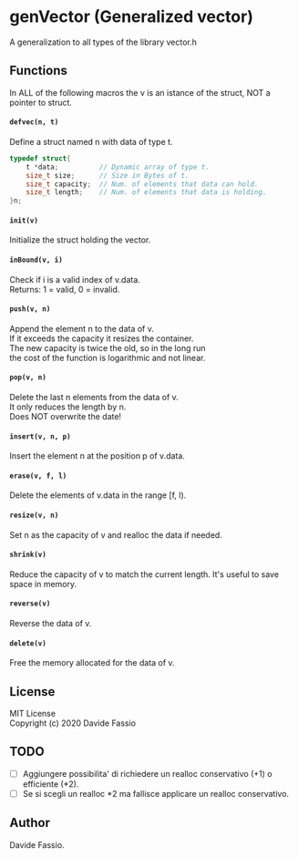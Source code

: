 # genVector (Generalized vector)
A generalization to all types of the library vector.h

## Functions
In ALL of the following macros the v is an istance of the struct, NOT a pointer to struct.
#### ```defvec(n, t)```
Define a struct named n with data of type t.
``` C
typedef struct{
    t *data;          // Dynamic array of type t.
    size_t size;      // Size in Bytes of t.
    size_t capacity;  // Num. of elements that data can hold.
    size_t length;    // Num. of elements that data is holding.
}n;
```

#### ```init(v)```
Initialize the struct holding the vector.

#### ```inBound(v, i)```
Check if i is a valid index of v.data. \
Returns: 1 = valid, 0 = invalid.

#### ```push(v, n)```
Append the element n to the data of v. \
If it exceeds the capacity it resizes the container. \
The new capacity is twice the old, so in the long run \
the cost of the function is logarithmic and not linear. 

#### ```pop(v, n)```
Delete the last n elements from the data of v. \
It only reduces the length by n. \
Does NOT overwrite the date!

#### ```insert(v, n, p)```
Insert the element n at the position p of v.data.

#### ```erase(v, f, l)```
Delete the elements of v.data in the range [f, l).

#### ```resize(v, n)```
Set n as the capacity of v and realloc the data if needed.

#### ```shrink(v)```
Reduce the capacity of v to match the current length.
It's useful to save space in memory.

#### ```reverse(v)```
Reverse the data of v.

#### ```delete(v)```
Free the memory allocated for the data of v.

## License
MIT License \
Copyright (c) 2020 Davide Fassio

## TODO
- [ ] Aggiungere possibilita' di richiedere un realloc conservativo (+1) o efficiente (\*2).
- [ ] Se si scegli un realloc \*2 ma fallisce applicare un realloc conservativo.

## Author
Davide Fassio.

